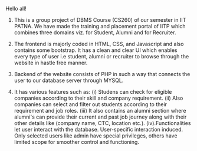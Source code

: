 Hello all!

1. This is a group project of DBMS Course (CS260) of our semester in IIT PATNA. We have made the training and placement portal of IITP which combines three domains viz. for Student, Alumni and for Recruiter.

2. The frontend is majorly coded in HTML, CSS, and Javascript and also contains some bootstrap. It has a clean and clear UI which enables every type of user i.e student, alumni or recruiter to browse through the website in hastle free manner.

3. Backend of the website consists of PHP in such a way that connects the user to our database server through MYSQL.

4. It has various features such as:
   (i) Studens can check for eligible companies according to their skill and company requirement.
   (ii) Also companies can select and filter out students according to their requirement and job roles.
   (iii) It also contains an alumni section where alumni's can provide their current and past job journey along with their other details like 			(company name, CTC, location etc.).
   (iv).Functionalities let user interact with the database. User-specific interaction induced. Only selected users
		like admin have special privileges, others have limited scope for smoother control and functioning.

